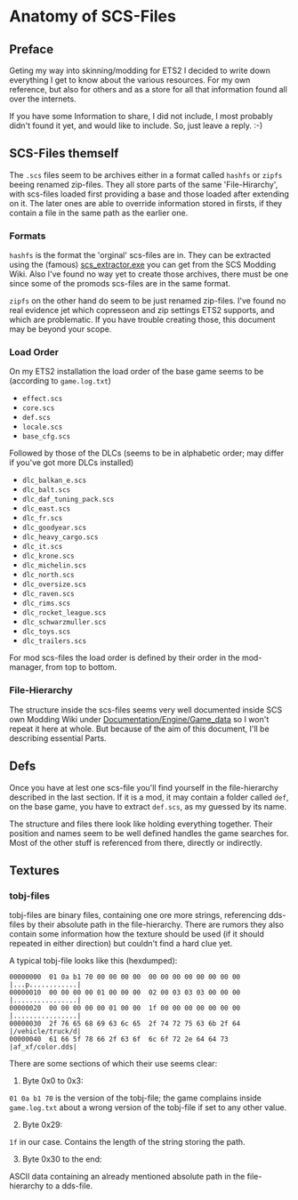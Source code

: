# Anatomy of SCS-Files

## Preface
Geting my way into skinning/modding for ETS2 I decided to write down everything I get to know about the various resources. For my own reference, but also for others and as a store for all that information found all over the internets.

If you have some Information to share, I did not include, I most probably didn't found it yet, and would like to include. So, just leave a reply. :-)

## SCS-Files themself
The `.scs` files seem to be archives either in a format called `hashfs` or `zipfs` beeing renamed zip-files. They all store parts of the same 'File-Hirarchy', with scs-files loaded first providing a base and those loaded after extending on it. The later ones are able to override information stored in firsts, if they contain a file in the same path as the earlier one.

### Formats
`hashfs` is the format the 'orginal' scs-files are in. They can be extracted using the (famous) [scs_extractor.exe](https://modding.scssoft.com/wiki/Documentation/Tools/Game_Archive_Extractor) you can get from the SCS Modding Wiki. Also I've found no way yet to create those archives, there must be one since some of the promods scs-files are in the same format.

`zipfs` on the other hand do seem to be just renamed zip-files. I've found no real evidence jet which copresseon and zip settings ETS2 supports, and which are problematic. If you have trouble creating those, this document may be beyond your scope.

### Load Order
On my ETS2 installation the load order of the base game seems to be (according to `game.log.txt`)
  * `effect.scs`
  * `core.scs`
  * `def.scs`
  * `locale.scs`
  * `base_cfg.scs`

Followed by those of the DLCs (seems to be in alphabetic order; may differ if you've got more DLCs installed)
  * `dlc_balkan_e.scs`
  * `dlc_balt.scs`
  * `dlc_daf_tuning_pack.scs`
  * `dlc_east.scs`
  * `dlc_fr.scs`
  * `dlc_goodyear.scs`
  * `dlc_heavy_cargo.scs`
  * `dlc_it.scs`
  * `dlc_krone.scs`
  * `dlc_michelin.scs`
  * `dlc_north.scs`
  * `dlc_oversize.scs`
  * `dlc_raven.scs`
  * `dlc_rims.scs`
  * `dlc_rocket_league.scs`
  * `dlc_schwarzmuller.scs`
  * `dlc_toys.scs`
  * `dlc_trailers.scs`

For mod scs-files the load order is defined by their order in the mod-manager, from top to bottom.

### File-Hierarchy
The structure inside the scs-files seems very well documented inside SCS own Modding Wiki under [Documentation/Engine/Game_data](https://modding.scssoft.com/wiki/Documentation/Engine/Game_data) so I won't repeat it here at whole. But because of the aim of this document, I'll be describing essential Parts.

## Defs
Once you have at lest one scs-file you'll find yourself in the file-hierarchy described in the last section. If it is a mod, it may contain a folder called `def`, on the base game, you have to extract `def.scs`, as my guessed by its name.

The structure and files there look like holding everything together. Their position and names seem to be well defined handles the game searches for. Most of the other stuff is referenced from there, directly or indirectly.


## Textures

### tobj-files
tobj-files are binary files, containing one ore more strings, referencing dds-files by their absolute path in the file-hierarchy. There are rumors they also contain some information how the texture should be used (if it should repeated in either direction) but couldn't find a hard clue yet.

A typical tobj-file looks like this (hexdumped):

    00000000  01 0a b1 70 00 00 00 00  00 00 00 00 00 00 00 00  |...p............|
    00000010  00 00 00 00 01 00 00 00  02 00 03 03 03 00 00 00  |................|
    00000020  00 00 00 00 00 01 00 00  1f 00 00 00 00 00 00 00  |................|
    00000030  2f 76 65 68 69 63 6c 65  2f 74 72 75 63 6b 2f 64  |/vehicle/truck/d|
    00000040  61 66 5f 78 66 2f 63 6f  6c 6f 72 2e 64 64 73     |af_xf/color.dds|

There are some sections of which their use seems clear:

  1. Byte 0x0 to 0x3:

  `01 0a b1 70` is the version of the tobj-file; the game complains inside `game.log.txt` about a wrong version of the tobj-file if set to any other value.

  2. Byte 0x29:

  `1f` in our case. Contains the length of the string storing the path.

  3. Byte 0x30 to the end:

  ASCII data containing an already mentioned absolute path in the file-hierarchy to a dds-file.
